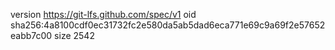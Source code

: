 version https://git-lfs.github.com/spec/v1
oid sha256:4a8100cdf0ec31732fc2e580da5ab5dad6eca771e69c9a69f2e57652eabb7c00
size 2542
